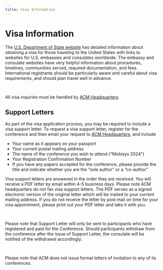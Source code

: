 ```yaml
---
title: Visa Information
---
```


<!--
---
title: Visa Information
menu:
  main:
    parent: "Attendee Info"
    weight: 40
---
-->

# Visa Information

The [U.S. Department of State website](http://travel.state.gov/) has detailed information about obtaining a visa for those traveling to the United States with links to websites for U.S. embassies and consulates worldwide. The embassy and consulate websites have very helpful information about procedures, timelines, communities served, required documentation, and fees. International registrants should be particularly aware and careful about visa requirements, and should plan travel well in advance.

<br>

All visa inquiries must be handled by [ACM Headquarters](supportletters@acm.org).

## Support Letters

As part of the visa application process, you may be required to include a visa support letter. To request a visa support letter, register for the conference and then email your request to [ACM Headquarters](supportletters@acm.org), and include

- Your name as it appears on your passport
- Your current postal mailing address
- The name of the conference you wish to attend (“Mobisys 2024”)
- Your Registration Confirmation Number
- If you have any papers accepted for the conference, please provide the title and indicate whether you are the “sole author” or a “co-author”

Visa support letters are answered in the order they are received. You will receive a PDF letter by email within 4-5 business days. Please note ACM headquarters do not fax visa support letters. The PDF serves as a signed electronic version of the original letter which will be mailed to your current mailing address. If you do not receive the letter by post mail on time for your visa appointment, please print out your PDF letter and take it with you.

<br>

Please note that Support Letter will only be sent to participants who have registered and paid for the Conference. Should participants withdraw from the conference after the issue of Support Letter, the consulate will be notified of the withdrawal accordingly.

<br>

Please note that ACM does not issue formal letters of invitation to any of its conferences.